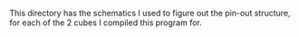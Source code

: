 This directory has the schematics I used to figure out the pin-out structure, for each of the 2 cubes I compiled this program for.
